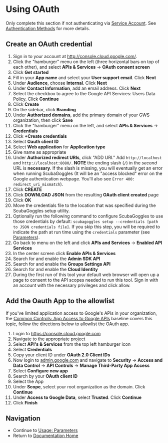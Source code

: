 # Using OAuth

Only complete this section if not authenticating via [Service Account](ServiceAccount.md). See [Authentication Methods](AuthenticationMethods.md) for more details.

## Create an OAuth credential

1. Sign in to your account at http://console.cloud.google.com/.
2. Click the "hamburger" menu on the left (three horizontal
   bars on top of each other), and select **APIs & Services** -> **OAuth consent screen**
3. Click **Get started**
4. Fill in your **App name** and select your **User support email**. Click **Next**
5. Under **Audience**, choose **Internal**. Click **Next**
6. Under **Contact Information**, add an email address. Click **Next**
7. Select the checkbox to agree to the Google API Services: Users Data Policy. Click **Continue**
8. Click **Create**
9. On the sidebar, click **Branding**
10. Under **Authorized domains**, add the primary domain of your GWS organization, then click **Save**
11. Click the "hamburger" menu on the left, and select **APIs & Services** -> **Credentials**
12. Click **+Create credentials**
13. Select **Oauth client ID**
14. Select **Web application** for **Application type**
15. Give name as appropriate
16. Under **Authorized redirect URIs**, click "ADD URI." Add `http://localhost`
    and `http://localhost:8080/`. **NOTE** the ending slash (`/`) in the *second*
    URL is **necessary**.  If the slash is missing, you will eventually get an
    error when running ScubaGoggles (It will be an "access blocked" error on the
    Google authentication webpage.  You'll also see `Error 400: redirect_uri_mismatch`).
17. Click **CREATE**
18. Click **DOWNLOAD JSON** from the resulting **OAuth client created** page
19. Click **OK**
20. Move the credentials file to the location that was specified during the ScubaGoggles setup utility.
21. Optionally run the following command to configure ScubaGoggles to use those credentials by default: `scubagoggles setup --credentials [path to JSON credentials file]`. If you skip this step, you will be required to indicate the path at run time using the `credentials` parameter (see [Parameters](/docs/usage/Parameters.md)).
22. Go back to menu on the left and click **APIs and Services** -> **Enabled API Services**
23. In the center screen click **Enable APIs & Services**
24. Search for and enable the **Admin SDK API**
25. Search for and enable the **Groups Settings API**
26. Search for and enable the **Cloud Identity**
27. During the first run of this tool your default web browser will open up a page to consent to the API scopes needed to run this tool. Sign in
    with an account with the necessary privileges and click allow.

## Add the Oauth App to the allowlist

If you've limited application access to Google's APIs in your organization, the [Common Controls: App Access to Google APIs](../../scubagoggles/baselines/commoncontrols.md#10-app-access-to-google-apis) baseline covers this topic, follow the directions below to allowlist the OAuth app.

1. Login to https://console.cloud.google.com
2. Navigate to the appropriate project
3. Select **API's & Services** from the top left hamburger icon
4. Select **Credentials**
5. Copy your client ID under **OAuth 2.0 Client IDs**
6. Now login to [admin.google.com](https://admin.google.com/) and navigate to **Security** -> **Access and Data Control** -> **API Controls** -> **Manage Third-Party App Access**
7. Select **Configure new app**
8. Search by your **OAuth client ID**
9. Select the App
10. Under **Scope**, select your root organization as the domain. Click **Continue**
11. Under **Access to Google Data**, select **Trusted**. Click **Continue**
12. Click **Finish**

## Navigation

- Continue to [Usage: Parameters](../usage/Parameters.md)
- Return to [Documentation Home](/README.md)
